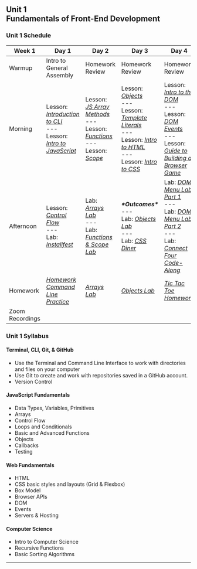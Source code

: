 ## Unit 1 <br> Fundamentals of Front-End Development

### Unit 1 Schedule
| Week 1 | Day 1 | Day 2 | Day 3 | Day 4 |
| -- | -- | -- | -- | -- |
| Warmup | Intro to General Assembly | Homework Review | Homework Review | Homework Review |
| Morning | Lesson: [*Introduction to CLI*](/unit-1/week-1/d1-dev-environment-and-js-fundamentals/1.1-cli-intro-main/readme.md)<br>---<br>Lesson: [*Intro to JavaScript*](/unit-1/week-1/d1-dev-environment-and-js-fundamentals/1.3-js-intro-datatypes.md) | Lesson: [*JS Array Methods*](/unit-1/week-1/d2-js-arrays-and-functions/2.1-js-arrays.md)<br>---<br>Lesson: [*Functions*](/unit-1/week-1/d2-js-arrays-and-functions/2.2-js-functions.md)<br>---<br>Lesson: [*Scope*](/unit-1/week-1/d2-js-arrays-and-functions/2.3-js-scope.md) | Lesson: [*Objects*](/unit-1/week-1/d3-js-objects-and-html-css/3.1-js-objects.md)<br>---<br>Lesson: [*Template Literals*](/unit-1/week-1/d3-js-objects-and-html-css/3.2-js-template-literals.md)<br>---<br>Lesson: [*Intro to HTML*](/unit-1/week-1/d3-js-objects-and-html-css/3.3-intro-to-html.md)<br>---<br>Lesson: [*Intro to CSS*](/unit-1/week-1/d3-js-objects-and-html-css/3.4-intro-to-css.md) | Lesson: [*Intro to the DOM*](/unit-1/week-1/d4-dom-and-browser-games/4.1-dom-intro.md)<br>---<br>Lesson: [*DOM Events*](/unit-1/week-1/d4-dom-and-browser-games/4.2-dom-events.md)<br>---<br>Lesson: [*Guide to Building a Browser Game*](/unit-1/week-1/d4-dom-and-browser-games/4.3-guide-to-building-a-browser-game.md) |
| Afternoon | Lesson: [*Control Flow*](/unit-1/week-1/d1-dev-environment-and-js-fundamentals/1.4-js-control-flow.md)<br>---<br>Lab: [*Installfest*](/unit-1/week-1/d1-dev-environment-and-js-fundamentals/1.2-installfest-mac.md) | Lab: [*Arrays Lab*](/unit-1/week-1/d2-js-arrays-and-functions/hw-js-arrays-lab.md)<br>---<br>Lab: [*Functions & Scope Lab*](/unit-1/week-1/d2-js-arrays-and-functions/2.4-js-functions-lab.md) | ***\*Outcomes\****<br>---<br>Lab: [*Objects Lab*](/unit-1/week-1/d3-js-objects-and-html-css/hw-js-objects-lab.md)<br>---<br>Lab: [*CSS Diner*](https://flukeout.github.io/) | Lab: [*DOM Menu Lab Part 1*](/unit-1/week-1/d4-dom-and-browser-games/4.4-dom-menu-lab-part-1.md)<br>---<br>Lab: [*DOM Menu Lab Part 2*](/unit-1/week-1/d4-dom-and-browser-games/4.5-dom-menu-lab-part-2.md)<br>---<br>Lab: [*Connect Four Code-Along*](/unit-1/week-1/d4-dom-and-browser-games/4.6-connect-four-code-along.md) |
| Homework | [*Homework Command Line Practice*](https://git.generalassemb.ly/SEIR-2-21-23/hw-command-line-practice/blob/main/README.md) | [*Arrays Lab*](https://git.generalassemb.ly/SEIR-2-21-23/Week1-Homework2-Arrays-Lab) | [*Objects Lab*](https://git.generalassemb.ly/SEIR-2-21-23/Week1-Homework3-Objects-Lab) | [*Tic Tac Toe Homework*](https://git.generalassemb.ly/SEIR-2-21-23/Week1-Homework4-Tic-Tac-Toe) | |
| Zoom Recordings | | | | |

### Unit 1 Syllabus

#### Terminal, CLI, Git, & GitHub
- Use the Terminal and Command Line Interface to work with directories and files on your computer
- Use Git to create and work with repositories saved in a GitHub account.
- Version Control
  
#### JavaScript Fundamentals
- Data Types, Variables, Primitives
- Arrays
- Control Flow
- Loops and Conditionals
- Basic and Advanced Functions
- Objects
- Callbacks
- Testing
  
#### Web Fundamentals
- HTML
- CSS basic styles and layouts (Grid & Flexbox)
- Box Model
- Browser APIs
- DOM
- Events
- Servers & Hosting

#### Computer Science
- Intro to Computer Science
- Recursive Functions
- Basic Sorting Algorithms
<hr>
